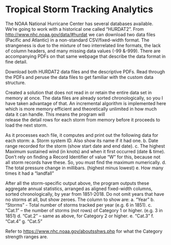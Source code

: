 # Tropical Storm Tracking Analytics

The NOAA National Hurricane Center has several databases available. We’re going to work with a historical
one called “HURDAT2”. From http://www.nhc.noaa.gov/data/#hurdat we can download two data files (Pacific
and Atlantic) in a non-standard CSV/fixed-width format. The strangeness is due to the mixture of two
interrelated line formats, the lack of column headers, and many missing data values (-99 &-999). There are
accompanying PDFs on that same webpage that describe the data format in fine detail.

Download both HURDAT2 data files and the descriptive PDFs. Read through the PDFs and peruse the data files
to get familiar with the custom data structure.

Created a solution that does not read in or retain the entire data set in memory at once. The data
files are already sorted chronologically, so you I have taken advantage of that. An incremental algorithm is implemented
here which is more memory efficient and theoretically unlimited in how much data it can handle.  This means the program will  
release the detail rows for each storm from memory before it proceeds to load the next storm.

As it processes each file, it computes and print out the following data for each storm:
a. Storm system ID. Also show its name if it had one.
b. Date range recorded for the storm (show start date and end date).
c. The highest Maximum sustained wind (in knots) and when it first occurred (date & time).
Don’t rely on finding a Record Identifier of value “W” for this, because not all storm records
have these. So, you must find the maximum numerically.
d. The total pressure change in millibars. (highest minus lowest)
e. How many times it had a “landfall”

After all the storm-specific output above, the program outputs these aggregate annual
statistics, arranged as aligned fixed-width columns, sorted chronologically, by year from 1851-2018. Do
not omit years that have no storms at all, but show zeroes. The column to show are:
a. “Year”
b. “Storms” - Total number of storms tracked per year (e.g. 6 in 1851).
c. “Cat.1” – the number of storms (not rows) of Category 1 or higher. (e.g. 3 in 1851)
d. “Cat.2” – same as above, for Category 2 or higher.
e. “Cat.3”
f. “Cat.4”
g. “Cat.5”

Refer to https://www.nhc.noaa.gov/aboutsshws.php for what the Category strength ranges are.

